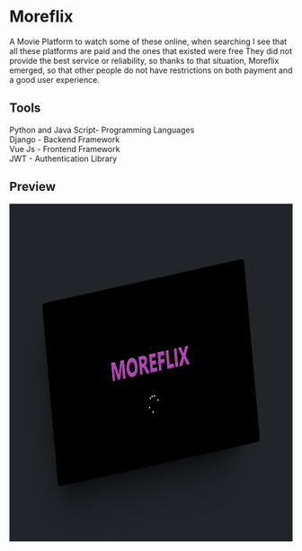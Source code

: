 # Moreflix
A Movie Platform to watch some of these online, when searching I see that all these platforms are paid and the ones that existed were free They did not provide the best service or reliability, so thanks to that situation, Moreflix emerged, so that other people do not have restrictions on both payment and a good user experience.

## Tools
Python and Java Script- Programming Languages <br/>
Django - Backend Framework <br/>
Vue Js - Frontend Framework <br />
JWT - Authentication Library <br/>

## Preview
<img style="aspect-ratio:16/9; width:100%;height:600px;" src="./src/img/moreflix.png">
